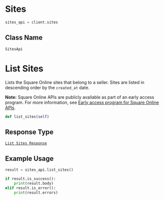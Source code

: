 # Sites

```python
sites_api = client.sites
```

## Class Name

`SitesApi`


# List Sites

Lists the Square Online sites that belong to a seller. Sites are listed in descending order by the `created_at` date.

__Note:__ Square Online APIs are publicly available as part of an early access program. For more information, see [Early access program for Square Online APIs](../../https://developer.squareup.com/docs/online-api#early-access-program-for-square-online-apis).

```python
def list_sites(self)
```

## Response Type

[`List Sites Response`](../../doc/models/list-sites-response.md)

## Example Usage

```python
result = sites_api.list_sites()

if result.is_success():
    print(result.body)
elif result.is_error():
    print(result.errors)
```

